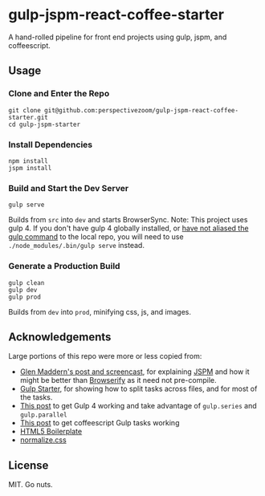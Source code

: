 gulp-jspm-react-coffee-starter
==============================

A hand-rolled pipeline for front end projects using gulp, jspm, and coffeescript.

## Usage

### Clone and Enter the Repo
```
git clone git@github.com:perspectivezoom/gulp-jspm-react-coffee-starter.git
cd gulp-jspm-starter
```

### Install Dependencies
```
npm install
jspm install
```

### Build and Start the Dev Server
```
gulp serve
```
Builds from `src` into `dev` and starts BrowserSync.
Note: This project uses gulp 4. If you don't have gulp 4 globally installed, or [have not aliased the gulp command](https://github.com/greypants/gulp-starter/blob/master/README.md#the-gulp-command) to the local repo, you will need to use `./node_modules/.bin/gulp serve` instead.

### Generate a Production Build
```
gulp clean
gulp dev
gulp prod
```
Builds from `dev` into `prod`, minifying css, js, and images.

## Acknowledgements

Large portions of this repo were more or less copied from:

* [Glen Maddern's post and screencast](http://glenmaddern.com/articles/javascript-in-2015), for explaining [JSPM](http://jspm.io) and how it might be better than [Browserify](http://browserify.org/) as it need not pre-compile.
* [Gulp Starter](https://github.com/greypants/gulp-starter), for showing how to split tasks across files, and for most of the tasks.
* [This post](http://demisx.github.io/gulp4/2015/01/15/install-gulp4.html) to get Gulp 4 working and take advantage of `gulp.series` and `gulp.parallel`
* [This post](http://pem-musing.blogspot.com/2014/02/a-gulp-of-coffee-your-gulpfile-in.html) to get coffeescript Gulp tasks working
* [HTML5 Boilerplate](https://github.com/h5bp/html5-boilerplate)
* [normalize.css](http://necolas.github.io/normalize.css/)

## License
MIT. Go nuts.
